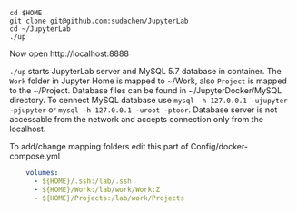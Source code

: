

```
cd $HOME
git clone git@github.com:sudachen/JupyterLab
cd ~/JupyterLab
./up
```

Now open http://localhost:8888

`./up` starts JupyterLab server and MySQL 5.7 database in container. The `Work` folder in Jupyter Home is mapped to ~/Work, also `Project` is mapped to the ~/Project. Database files can be found in ~/JupyterDocker/MySQL directory. To cennect MySQL database use `mysql -h 127.0.0.1 -ujupyter -pjupyter` or `mysql -h 127.0.0.1 -uroot -ptoor`. Database server is not accessable from the network and accepts connection only from the localhost.

To add/change mapping folders edit this part of Config/docker-compose.yml
```yml
    volumes:
      - ${HOME}/.ssh:/lab/.ssh
      - ${HOME}/Work:/lab/work/Work:Z
      - ${HOME}/Projects:/lab/work/Projects
 ```

